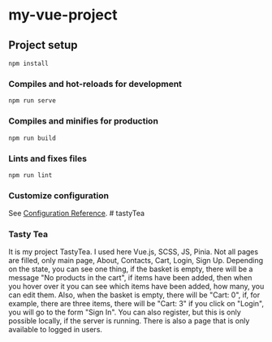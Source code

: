 # my-vue-project

## Project setup
```
npm install
```

### Compiles and hot-reloads for development
```
npm run serve
```

### Compiles and minifies for production
```
npm run build
```

### Lints and fixes files
```
npm run lint
```

### Customize configuration
See [Configuration Reference](https://cli.vuejs.org/config/).
#   t a s t y T e a 
 

### Tasty Tea 
It is my project TastyTea. 
I used here Vue.js, SCSS, JS, Pinia. Not all pages are filled, only main page, About, Contacts, Cart, Login, Sign Up.
Depending on the state, you can see one thing, if the basket is empty, there will be a message "No products in the cart", 
if items have been added, then when you hover over it you can see which items have been added, how many, you can edit them. Also, when the basket is empty, there will be "Cart: 0", if, for example, there are three items, there will be "Cart: 3"
if you click on "Login", you will go to the form "Sign In". You can also register, but this is only possible locally, if the server is running.
There is also a page that is only available to logged in users.
